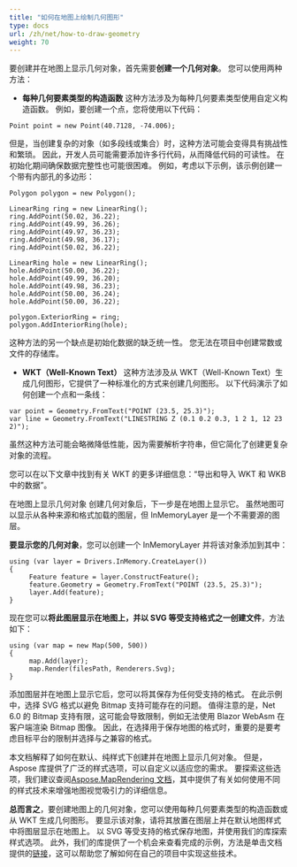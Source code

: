 ```yaml
---
title: "如何在地图上绘制几何图形"
type: docs
url: /zh/net/how-to-draw-geometry
weight: 70
---
```


要创建并在地图上显示几何对象，首先需要**创建一个几何对象**。 您可以使用两种方法：

- **每种几何要素类型的构造函数**
这种方法涉及为每种几何要素类型使用自定义构造函数。 例如，要创建一个点，您将使用以下代码：

```
Point point = new Point(40.7128, -74.006);
```

但是，当创建复杂的对象（如多段线或集合）时，这种方法可能会变得具有挑战性和繁琐。 因此，开发人员可能需要添加许多行代码，从而降低代码的可读性。 在初始化期间确保数据完整性也可能很困难。 例如，考虑以下示例，该示例创建一个带有内部孔的多边形：

```
Polygon polygon = new Polygon();

LinearRing ring = new LinearRing();
ring.AddPoint(50.02, 36.22);
ring.AddPoint(49.99, 36.26);
ring.AddPoint(49.97, 36.23);
ring.AddPoint(49.98, 36.17);
ring.AddPoint(50.02, 36.22);

LinearRing hole = new LinearRing();
hole.AddPoint(50.00, 36.22);
hole.AddPoint(49.99, 36.20);
hole.AddPoint(49.98, 36.23);
hole.AddPoint(50.00, 36.24);
hole.AddPoint(50.00, 36.22);

polygon.ExteriorRing = ring;
polygon.AddInteriorRing(hole);
```

这种方法的另一个缺点是初始化数据的缺乏统一性。 您无法在项目中创建常数或文件的存储库。

- **WKT（Well-Known Text）**
这种方法涉及从 WKT（Well-Known Text）生成几何图形，它提供了一种标准化的方式来创建几何图形。 以下代码演示了如何创建一个点和一条线：

```
var point = Geometry.FromText("POINT (23.5, 25.3)");
var line = Geometry.FromText("LINESTRING Z (0.1 0.2 0.3, 1 2 1, 12 23 2)");
```

虽然这种方法可能会略微降低性能，因为需要解析字符串，但它简化了创建更复杂对象的流程。

您可以在以下文章中找到有关 WKT 的更多详细信息：“导出和导入 WKT 和 WKB 中的数据”。

在地图上显示几何对象
创建几何对象后，下一步是在地图上显示它。 虽然地图可以显示从各种来源和格式加载的图层，但 InMemoryLayer 是一个不需要源的图层。

**要显示您的几何对象**，您可以创建一个 InMemoryLayer 并将该对象添加到其中：

```
using (var layer = Drivers.InMemory.CreateLayer())
{
     Feature feature = layer.ConstructFeature();
     feature.Geometry = Geometry.FromText("POINT (23.5, 25.3)");
     layer.Add(feature);
}
```

现在您可以**将此图层显示在地图上，并以 SVG 等受支持格式之一创建文件**，方法如下：

```
using (var map = new Map(500, 500))
{
     map.Add(layer);
     map.Render(filesPath, Renderers.Svg);
}
```

添加图层并在地图上显示它后，您可以将其保存为任何受支持的格式。 在此示例中，选择 SVG 格式以避免 Bitmap 支持可能存在的问题。 值得注意的是，Net 6.0 的 Bitmap 支持有限，这可能会导致限制，例如无法使用 Blazor WebAsm 在客户端渲染 Bitmap 图像。 因此，在选择用于保存地图的格式时，重要的是要考虑目标平台的限制并选择与之兼容的格式。

本文档解释了如何在默认、纯样式下创建并在地图上显示几何对象。 但是，Aspose 库提供了广泛的样式选项，可以自定义以适应您的需求。 要探索这些选项，我们建议查阅[Aspose.MapRendering 文档](https://docs.aspose.com/gis/net/map-rendering/)，其中提供了有关如何使用不同的样式技术来增强地图视觉吸引力的详细信息。

**总而言之**，要创建地图上的几何对象，您可以使用每种几何要素类型的构造函数或从 WKT 生成几何图形。 要显示该对象，请将其放置在图层上并在默认地图样式中将图层显示在地图上。 以 SVG 等受支持的格式保存地图，并使用我们的库探索样式选项。 此外，我们的库提供了一个机会来查看完成的示例，方法是单击文档提供的[链接](https://github.com/aspose-gis/Aspose.GIS-for-.NET/tree/master/Showcases/Geo.Geometry.Viewer)，这可以帮助您了解如何在自己的项目中实现这些技术。
